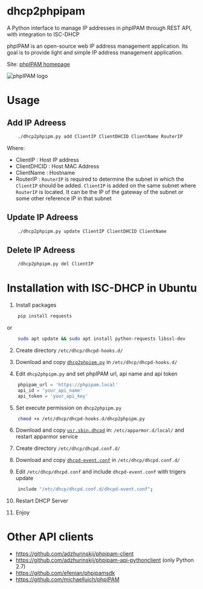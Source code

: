 # dhcp2phpipam
A Python interface to manage IP addresses in phpIPAM through REST API, with integration to ISC-DHCP

phpIPAM is an open-source web IP address management application. Its goal is to provide light and simple IP address management application.

Site: [phpIPAM homepage](http://phpipam.net)

![phpIPAM logo](http://phpipam.net/wp-content/uploads/2014/12/phpipam_logo_small.png)


# Usage
## Add IP Adreess
```bash
	./dhcp2phpipm.py add ClientIP ClientDHCID ClientName RouterIP
```
Where: 
* ClientIP : Host IP address
* ClientDHCID : Host MAC Address
* ClientName : Hostname 
* RouterIP : `RouterIP` is required to determine the subnet in which the `ClientIP` should be added. `ClientIP` is added on the same subnet where `RouterIP` is located. It can be the IP of the gateway of the subnet or some other reference IP in that subnet

## Update IP Adreess
```bash
	./dhcp2phpipm.py update ClientIP ClientDHCID ClientName
```
## Delete IP Adreess
```bash
	/dhcp2phpipm.py del ClientIP
```


# Installation with ISC-DHCP in Ubuntu

1. Install packages
```bash
	pip install requests
```
or 
```bash
	sudo apt update && sudo apt install python-requests libssl-dev
```
2. Create directory `/etc/dhcp/dhcpd-hooks.d/` 

3. Download and copy [`dhcp2phpipm.py`](https://raw.githubusercontent.com/pvrmza/dhcp2phpipam/master/dhcp2phpipam.py) in `/etc/dhcp/dhcpd-hooks.d/`

4. Edit `dhcp2phpipm.py` and set phpIPAM url, api name and api token
```python
	phpipam_url = 'https://phpipam.local'
	api_id = 'your_api_name'
	api_token = 'your_api_key'
```
5. Set execute permission on `dhcp2phpipm.py`
```bash
	chmod +x /etc/dhcp/dhcpd-hooks.d/dhcp2phpipm.py
```
6. Download and copy [`usr.sbin.dhcpd`](https://raw.githubusercontent.com/pvrmza/dhcp2phpipam/master/usr.sbin.dhcpd) in: `/etc/apparmor.d/local/` and restart apparmor service

7. Create directory `/etc/dhcp/dhcpd.conf.d/`

8. Download and copy [`dhcpd-event.conf`](https://raw.githubusercontent.com/pvrmza/dhcp2phpipam/master/dhcpd-event.conf) in `/etc/dhcp/dhcpd.conf.d/`

9. Edit `/etc/dhcp/dhcpd.conf` and include `dhcpd-event.conf` with trigers update
```bash
	include "/etc/dhcp/dhcpd.conf.d/dhcpd-event.conf";
```
10. Restart DHCP Server

11. Enjoy


# Other API clients
- https://github.com/adzhurinskij/phpipam-client
- https://github.com/adzhurinskij/phpipam-api-pythonclient (only Python 2.7)
- https://github.com/efenian/phpipamsdk
- https://github.com/michaelluich/phpIPAM
